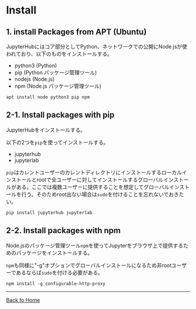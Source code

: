 <!--

This document is written in Markdown.
You can preview on such as VisualStudio Code.
If you want to know more, search with "vscode markdown" or refer to official document https://code.visualstudio.com/Docs/languages/markdown .

-->


# Install

## 1. install Packages from APT (Ubuntu)

JupyterHubにはコア部分としてPython、ネットワークでの公開にNode.jsが使われており、以下のものをインストールする。

- python3 (Python)
- pip (Python パッケージ管理ツール)
- nodejs (Node.js)
- npm (Node.js パッケージ管理ツール)

```
apt install node python3 pip npm
```

## 2-1. Install packages with pip

JupyterHubをインストールする。

以下の2つを`pip`を使ってインストールする。
- jupyterhub
- jupyterlab

`pip`はカレントユーザーのカレントディレクトリにインストールするローカルインストールとrootで全ユーザーに対してインストールするグローバルインストールがある。ここでは複数ユーザーに提供することを想定してグローバルインストールを行う。そのためroot出ない場合は`sudo`を付けることを忘れないでおきたい。

```
pip install jupyterhub jupyterlab
```

## 2-2. Install packages with npm

Node.jsのパッケージ管理ツール`npm`を使ってJupyterをブラウザ上で提供するためのパッケージをインストールする。

`npm`も同様に"-g"オプションでグローバルインストールになるため非rootユーザーであるならば`sudo`を付ける必要がある。

```
npm install -g configurable-http-proxy
```

---
[Back to Home](../readme.md)

<!-- Written by Croyfet in 2022-->
